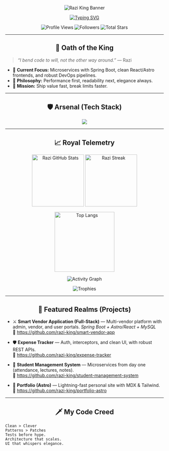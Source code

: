 <!--
  ────────────────────────────────────────────────────────────
   👑 RAZI — THE UNPREDICTABLE PROGRAMMER KING (PROFILE README)
  ────────────────────────────────────────────────────────────
-->

<!-- HEADER WAVE BANNER -->
<p align="center">
  <img src="https://capsule-render.vercel.app/api?type=waving&height=260&color=0:8A2BE2,50:6A00FF,100:FF0077&text=Razi%20—%20The%20Unpredictable%20King&fontAlignY=40&fontSize=50&desc=Code%20Conqueror%20%7C%20Spring%20Boot%20%7C%20React%20%7C%20Astro%20%7C%20TypeScript&descAlignY=65&animation=fadeIn" alt="Razi King Banner"/>
</p>

<!-- CENTERPIECE TYPING INTRO -->
<p align="center">
  <a href="https://git.io/typing-svg">
    <img src="https://readme-typing-svg.demolab.com?font=Fira+Code&pause=1100&center=true&vCenter=true&width=1000&size=28&lines=Welcome+to+my+realm.+Bow+to+no+bugs.;I+am+Razi%2C+the+Unpredictable+Programmer+King+%F0%9F%91%91;Spring+Boot+%7C+React+%7C+Astro+%7C+TypeScript+%7C+MySQL;Building+bold+systems+and+beautiful+UIs." alt="Typing SVG" />
  </a>
</p>

<!-- QUICK BADGES -->
<p align="center">
  <img src="https://komarev.com/ghpvc/?username=razi-king&style=for-the-badge&color=red" alt="Profile Views"/>
  <img src="https://custom-icon-badges.demolab.com/github/followers/razi-king?logo=person-add&style=for-the-badge" alt="Followers"/>
  <img src="https://custom-icon-badges.demolab.com/github/stars/razi-king?affiliations=OWNER%2CCOLLABORATOR&logo=star&style=for-the-badge" alt="Total Stars"/>
</p>

---

<h2 align="center">👑 Oath of the King</h2>

> *“I bend code to will, not the other way around.”* — Razi

- 🌌 **Current Focus:** Microservices with Spring Boot, clean React/Astro frontends, and robust DevOps pipelines.  
- 🧠 **Philosophy:** Performance first, readability next, elegance always.  
- 🎯 **Mission:** Ship value fast, break limits faster.  

---

<h2 align="center">🛡️ Arsenal (Tech Stack)</h2>

<p align="center">
  <img src="https://skillicons.dev/icons?i=java,spring,hibernate,maven,gradle,react,astro,ts,js,html,css,tailwind,bootstrap,nodejs,express,mysql,postgres,mongodb,redis,docker,linux,git,github,vite,postman,idea,vscode"/>
</p>

---

<h2 align="center">📈 Royal Telemetry</h2>

<p align="center">
  <img height="165" src="https://github-readme-stats.vercel.app/api?username=razi-king&show_icons=true&include_all_commits=true&count_private=true&rank_icon=percentile&theme=radical&hide_border=true" alt="Razi GitHub Stats"/>
  <img height="165" src="https://streak-stats.demolab.com?user=razi-king&theme=radical&hide_border=true" alt="Razi Streak"/>
</p>

<p align="center">
  <img height="190" src="https://github-readme-stats.vercel.app/api/top-langs/?username=razi-king&layout=compact&langs_count=8&theme=radical&hide_border=true" alt="Top Langs"/>
</p>

<p align="center">
  <img src="https://github-readme-activity-graph.vercel.app/graph?username=razi-king&theme=react-dark&hide_border=true&bg_color=0D1117" alt="Activity Graph"/>
</p>

<p align="center">
  <img src="https://github-profile-trophy.vercel.app/?username=razi-king&theme=onestar&no-bg=true&no-frame=true&column=6" alt="Trophies"/>
</p>

---

<h2 align="center">🏰 Featured Realms (Projects)</h2>

- ⚔️ **Smart Vendor Application (Full-Stack)** — Multi-vendor platform with admin, vendor, and user portals. *Spring Boot + Astro/React + MySQL*  
  🔗 https://github.com/razi-king/smart-vendor-app

- 🛡️ **Expense Tracker** — Auth, interceptors, and clean UI, with robust REST APIs.  
  🔗 https://github.com/razi-king/expense-tracker

- 🧭 **Student Management System** — Microservices from day one (attendance, lectures, notes).  
  🔗 https://github.com/razi-king/student-management-system

- 🌠 **Portfolio (Astro)** — Lightning-fast personal site with MDX & Tailwind.  
  🔗 https://github.com/razi-king/portfolio-astro

---

<h2 align="center">🗡️ My Code Creed</h2>

```text
Clean > Clever
Patterns > Patches
Tests before hype.
Architecture that scales.
UI that whispers elegance.
